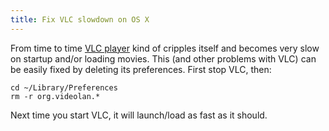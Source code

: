 ```yaml
---
title: Fix VLC slowdown on OS X
---
```

From time to time [VLC player](http://www.videolan.org/) kind of cripples itself and becomes very slow on startup and/or loading movies. This (and other problems with VLC) can be easily fixed by deleting its preferences. First stop VLC, then:

```
cd ~/Library/Preferences
rm -r org.videolan.*
```

Next time you start VLC, it will launch/load as fast as it should.